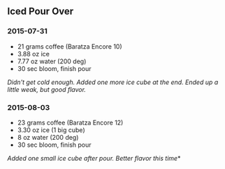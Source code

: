 ## Iced Pour Over

### 2015-07-31
- 21 grams coffee (Baratza Encore 10)
- 3.88 oz ice
- 7.77 oz water (200 deg)
- 30 sec bloom, finish pour

*Didn't get cold enough. Added one more ice cube at the end. Ended up a little weak, but good flavor.*

### 2015-08-03
- 23 grams coffee (Baratza Encore 12)
- 3.30 oz ice (1 big cube)
- 8 oz water (200 deg)
- 30 sec bloom, finish pour

*Added one small ice cube after pour. Better flavor this time**

